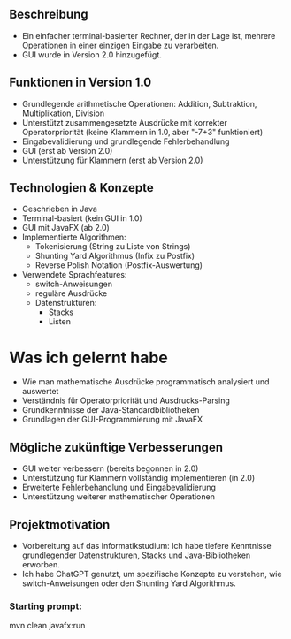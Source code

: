 ## Beschreibung  
- Ein einfacher terminal-basierter Rechner, der in der Lage ist, mehrere Operationen in einer einzigen Eingabe zu verarbeiten.  
- GUI wurde in Version 2.0 hinzugefügt.  

## Funktionen in Version 1.0  
- Grundlegende arithmetische Operationen: Addition, Subtraktion, Multiplikation, Division  
- Unterstützt zusammengesetzte Ausdrücke mit korrekter Operatorpriorität (keine Klammern in 1.0, aber "-7+3" funktioniert)  
- Eingabevalidierung und grundlegende Fehlerbehandlung  
- GUI (erst ab Version 2.0)  
- Unterstützung für Klammern (erst ab Version 2.0)  

## Technologien & Konzepte  
- Geschrieben in Java  
- Terminal-basiert (kein GUI in 1.0)  
- GUI mit JavaFX (ab 2.0)  
- Implementierte Algorithmen:  
    - Tokenisierung (String zu Liste von Strings)  
    - Shunting Yard Algorithmus (Infix zu Postfix)  
    - Reverse Polish Notation (Postfix-Auswertung)  
- Verwendete Sprachfeatures:  
    - switch-Anweisungen  
    - reguläre Ausdrücke  
    - Datenstrukturen:  
        - Stacks  
        - Listen  

# Was ich gelernt habe  
- Wie man mathematische Ausdrücke programmatisch analysiert und auswertet  
- Verständnis für Operatorpriorität und Ausdrucks-Parsing  
- Grundkenntnisse der Java-Standardbibliotheken  
- Grundlagen der GUI-Programmierung mit JavaFX  

## Mögliche zukünftige Verbesserungen  
- GUI weiter verbessern (bereits begonnen in 2.0)  
- Unterstützung für Klammern vollständig implementieren (in 2.0)  
- Erweiterte Fehlerbehandlung und Eingabevalidierung  
- Unterstützung weiterer mathematischer Operationen  

## Projektmotivation  
- Vorbereitung auf das Informatikstudium: Ich habe tiefere Kenntnisse grundlegender Datenstrukturen, Stacks und Java-Bibliotheken erworben.  
- Ich habe ChatGPT genutzt, um spezifische Konzepte zu verstehen, wie switch-Anweisungen oder den Shunting Yard Algorithmus.  


### Starting prompt:
mvn clean javafx:run
